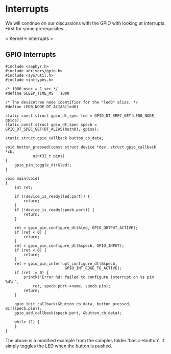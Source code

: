# Interrupts

We will continue on our discussions with the GPIO with looking at interrupts. First for some prerequisites...

< Kernel-> interrupts >

## GPIO Interrupts

```
#include <zephyr.h>
#include <drivers/gpio.h>
#include <sys/util.h>
#include <inttypes.h>

/* 1000 msec = 1 sec */
#define SLEEP_TIME_MS   1000

/* The devicetree node identifier for the "led0" alias. */
#define LED0_NODE DT_ALIAS(led0)

static const struct gpio_dt_spec led = GPIO_DT_SPEC_GET(LED0_NODE, gpios);
static const struct gpio_dt_spec specb = GPIO_DT_SPEC_GET(DT_ALIAS(butn0), gpios);

static struct gpio_callback button_cb_data;

void button_pressed(const struct device *dev, struct gpio_callback *cb,
		    uint32_t pins)
{
	gpio_pin_toggle_dt(&led);
}

void main(void)
{
	int ret;

	if (!device_is_ready(led.port)) {
		return;
	}
	if (!device_is_ready(specb.port)) {
		return;
	}

	ret = gpio_pin_configure_dt(&led, GPIO_OUTPUT_ACTIVE);
	if (ret < 0) {
		return;
	}
	ret = gpio_pin_configure_dt(&specb, GPIO_INPUT);
	if (ret < 0) {
		return;
	}
	ret = gpio_pin_interrupt_configure_dt(&specb,
					      GPIO_INT_EDGE_TO_ACTIVE);
	if (ret != 0) {
		printk("Error %d: failed to configure interrupt on %s pin %d\n",
			ret, specb.port->name, specb.pin);
		return;
	}

	gpio_init_callback(&button_cb_data, button_pressed, BIT(specb.pin));
	gpio_add_callback(specb.port, &button_cb_data);

	while (1) {
	}
}

```

The above is a modified example from the samples folder 'basic->button'. It simply toggles the LED when the button is pushed.